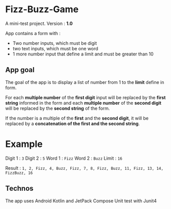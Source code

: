 # Fizz-Buzz-Game

A mini-test project.
Version : **1.0**

App contains a form with :
  * Two number inputs, which must be digit
  * two text inputs, which must be one word
  * 1 more number input that define a limit and must be greater than 10

## App goal

The goal of the app is to display a list of number from 1 to the **limit** define in form.

For each **multiple number** of the **first digit** input will be replaced by the **first string** informed in the form and each **multiple number** of the **second digit** will be replaced by the **second string** of the form.

If the number is a multiple of the **first** and the **second digit**, it will be replaced by a **concatenation of the first and the second string**.

# Example

Digit 1 : `3`
Digit 2 : `5`
Word 1 : `Fizz`
Word 2 : `Buzz`
Limit : `16`

Result : `1, 2, Fizz, 4, Buzz, Fizz, 7, 8, Fizz, Buzz, 11, Fizz, 13, 14, FizzBuzz, 16`

## Technos

The app uses Android Kotlin and JetPack Compose
Unit test with Junit4
